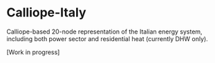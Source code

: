 # Calliope-Italy
Calliope-based 20-node representation of the Italian energy system, including both power sector and residential heat (currently DHW only).

[Work in progress]
